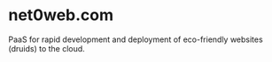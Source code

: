 # net0web.com

PaaS for rapid development and deployment of eco-friendly websites (druids) to the cloud.
